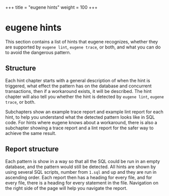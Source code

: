 +++
title = "eugene hints"
weight = 100
+++

# eugene hints

This section contains a list of hints that eugene recognizes, whether they are supported by `eugene lint`, 
`eugene trace`, or both, and what you can do to avoid the dangerous pattern.

## Structure

Each hint chapter starts with a general description of when the hint is triggered,
what effect the pattern has on the database and concurrent transactions, then
if a workaround exists, it will be described. The hint chapter will also tell you
whether the hint is detected by `eugene lint`, `eugene trace`, or both.

Subchapters show an example trace report and example lint report for each hint, 
to help you understand what the detected pattern looks like in SQL code. 
For hints where eugene knows about a workaround, there is also a subchapter
showing a trace report and a lint report for the safer way to achieve the same
result.

## Report structure

Each pattern is show in a way so that all the SQL could be run in an empty
database, and the pattern would still be detected. All hints are shown by
using several SQL scripts, number from `1.sql` and up and they are run
in ascending order. Each report then has a heading for every file, and
for every file, there is a heading for every statement in the file.
Navigation on the right side of the page will help you navigate the report.
